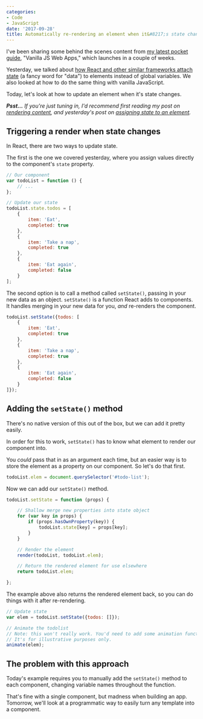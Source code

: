 ```yaml
---
categories:
- Code
- JavaScript
date: '2017-09-28'
title: Automatically re-rendering an element when it&#8217;s state changes with vanilla JavaScript
---
```


I've been sharing some behind the scenes content from [my latest pocket guide](/guides/), "Vanilla JS Web Apps," which launches in a couple of weeks.

Yesterday, we talked about [how React and other similar frameworks attach state](/components-state-and-vanilla-javascript/) (a fancy word for "data") to elements instead of global variables. We also looked at how to do the same thing with vanilla JavaScript.

Today, let's look at how to update an element when it's state changes.

*__Psst...__ If you're just tuning in, I'd recommend first reading my post on [rendering content](/rendering-dynamic-and-conditional-templates-with-vanilla-javascript/), and yesterday's post on [assigning state to an element](/components-state-and-vanilla-javascript/).*

## Triggering a render when state changes

In React, there are two ways to update state.

The first is the one we covered yesterday, where you assign values directly to the component's `state` property.

```js
// Our component
var todoList = function () {
    // ...
};

// Update our state
todoList.state.todos = [
    {
        item: 'Eat',
        completed: true
    },
    {
        item: 'Take a nap',
        completed: true
    },
    {
        item: 'Eat again',
        completed: false
    }
];
```

The second option is to call a method called `setState()`, passing in your new data as an object. `setState()` is a function React adds to components. It handles merging in your new data for you, *and* re-renders the component.

```js
todoList.setState({todos: [
    {
        item: 'Eat',
        completed: true
    },
    {
        item: 'Take a nap',
        completed: true
    },
    {
        item: 'Eat again',
        completed: false
    }
]});
```

## Adding the `setState()` method

There's no native version of this out of the box, but we can add it pretty easily.

In order for this to work, `setState()` has to know what element to render our component into.

You *could* pass that in as an argument each time, but an easier way is to store the element as a property on our component. So let's do that first.

```js
todoList.elem = document.querySelector('#todo-list');
```

Now we can add our `setState()` method.

```js
todoList.setState = function (props) {

	// Shallow merge new properties into state object
	for (var key in props) {
		if (props.hasOwnProperty(key)) {
			todoList.state[key] = props[key];
		}
	}

	// Render the element
	render(todoList, todoList.elem);

	// Return the rendered element for use elsewhere
	return todoList.elem;

};
```

The example above also returns the rendered element back, so you can do things with it after re-rendering.

```js
// Update state
var elem = todoList.setState({todos: []});

// Animate the todolist
// Note: this won't really work. You'd need to add some animation function.
// It's for illustrative purposes only.
animate(elem);
```

## The problem with this approach

Today's example requires you to manually add the `setState()` method to each component, changing variable names throughout the function.

That's fine with a single component, but madness when building an app. Tomorrow, we'll look at a programmatic way to easily turn any template into a component.